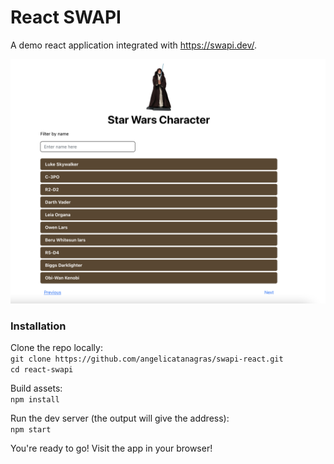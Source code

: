# React SWAPI

A demo react application integrated with https://swapi.dev/.

![Screenshot](screenshot.png)

### Installation

Clone the repo locally:\
`git clone https://github.com/angelicatanagras/swapi-react.git`\
`cd react-swapi`

Build assets:\
`npm install`

Run the dev server (the output will give the address):\
`npm start`

You're ready to go! Visit the app in your browser!